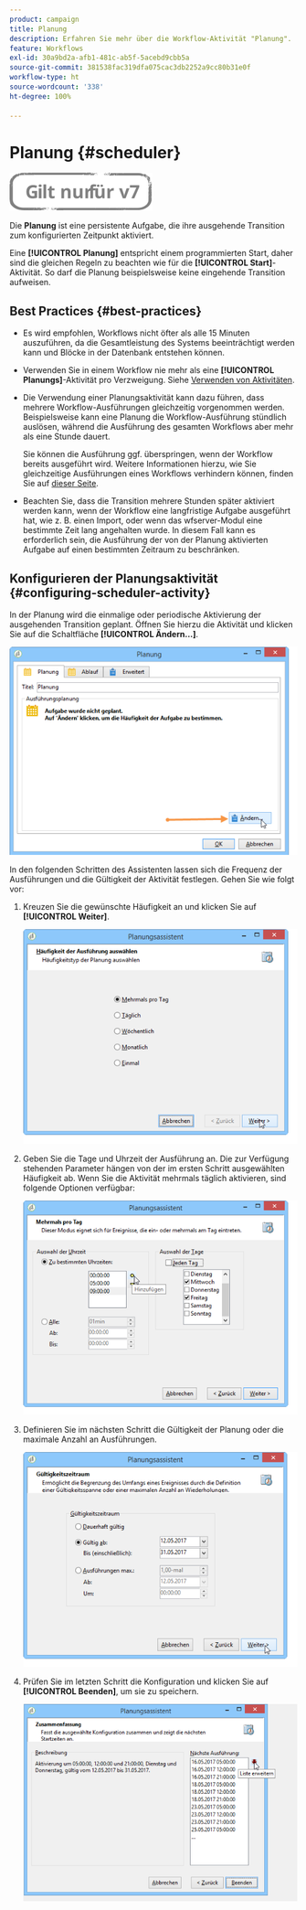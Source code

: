 ```yaml
---
product: campaign
title: Planung
description: Erfahren Sie mehr über die Workflow-Aktivität "Planung".
feature: Workflows
exl-id: 30a9bd2a-afb1-481c-ab5f-5acebd9cbb5a
source-git-commit: 381538fac319dfa075cac3db2252a9cc80b31e0f
workflow-type: ht
source-wordcount: '338'
ht-degree: 100%

---
```


# Planung {#scheduler}

![](../../assets/v7-only.svg)

Die **Planung** ist eine persistente Aufgabe, die ihre ausgehende Transition zum konfigurierten Zeitpunkt aktiviert.

Eine **[!UICONTROL Planung]** entspricht einem programmierten Start, daher sind die gleichen Regeln zu beachten wie für die **[!UICONTROL Start]**-Aktivität. So darf die Planung beispielsweise keine eingehende Transition aufweisen.

## Best Practices {#best-practices}

* Es wird empfohlen, Workflows nicht öfter als alle 15 Minuten auszuführen, da die Gesamtleistung des Systems beeinträchtigt werden kann und Blöcke in der Datenbank entstehen können.

* Verwenden Sie in einem Workflow nie mehr als eine **[!UICONTROL Planungs]**-Aktivität pro Verzweigung. Siehe [Verwenden von Aktivitäten](workflow-best-practices.md#using-activities).

* Die Verwendung einer Planungsaktivität kann dazu führen, dass mehrere Workflow-Ausführungen gleichzeitig vorgenommen werden. Beispielsweise kann eine Planung die Workflow-Ausführung stündlich auslösen, während die Ausführung des gesamten Workflows aber mehr als eine Stunde dauert.

   Sie können die Ausführung ggf. überspringen, wenn der Workflow bereits ausgeführt wird. Weitere Informationen hierzu, wie Sie gleichzeitige Ausführungen eines Workflows verhindern können, finden Sie auf [dieser Seite](monitoring-workflow-execution.md#preventing-simultaneous-multiple-executions).

* Beachten Sie, dass die Transition mehrere Stunden später aktiviert werden kann, wenn der Workflow eine langfristige Aufgabe ausgeführt hat, wie z. B. einen Import, oder wenn das wfserver-Modul eine bestimmte Zeit lang angehalten wurde. In diesem Fall kann es erforderlich sein, die Ausführung der von der Planung aktivierten Aufgabe auf einen bestimmten Zeitraum zu beschränken.

## Konfigurieren der Planungsaktivität {#configuring-scheduler-activity}

In der Planung wird die einmalige oder periodische Aktivierung der ausgehenden Transition geplant. Öffnen Sie hierzu die Aktivität und klicken Sie auf die Schaltfläche **[!UICONTROL Ändern...]**.

![](assets/s_user_segmentation_scheduler.png)

In den folgenden Schritten des Assistenten lassen sich die Frequenz der Ausführungen und die Gültigkeit der Aktivität festlegen. Gehen Sie wie folgt vor:

1. Kreuzen Sie die gewünschte Häufigkeit an und klicken Sie auf **[!UICONTROL Weiter]**.

   ![](assets/s_user_segmentation_scheduler2.png)

1. Geben Sie die Tage und Uhrzeit der Ausführung an. Die zur Verfügung stehenden Parameter hängen von der im ersten Schritt ausgewählten Häufigkeit ab. Wenn Sie die Aktivität mehrmals täglich aktivieren, sind folgende Optionen verfügbar:

   ![](assets/s_user_segmentation_scheduler3.png)

1. Definieren Sie im nächsten Schritt die Gültigkeit der Planung oder die maximale Anzahl an Ausführungen.

   ![](assets/s_user_segmentation_scheduler4.png)

1. Prüfen Sie im letzten Schritt die Konfiguration und klicken Sie auf **[!UICONTROL Beenden]**, um sie zu speichern.

   ![](assets/s_user_segmentation_scheduler5.png)
